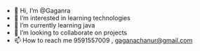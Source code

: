 - 👋 Hi, I’m @Gaganra
- 👀 I’m interested in learning technologies
- 🌱 I’m currently learning java
- 💞️ I’m looking to collaborate on projects
- 📫 How to reach me 9591557009 , gaganachanur@gmail.com

<!---
Gagan720602/Gagan720602 is a ✨ special ✨ repository because its `README.md` (this file) appears on your GitHub profile.
You can click the Preview link to take a look at your changes.
--->
